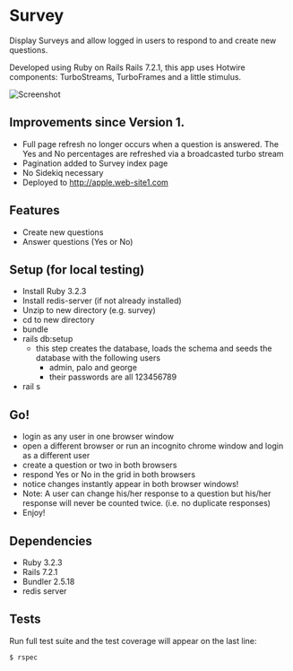# Survey

Display Surveys and allow logged in users to respond to and create new questions.

Developed using Ruby on Rails Rails 7.2.1, this app uses Hotwire components: TurboStreams, TurboFrames and a little stimulus. 

![Screenshot](https://website1-screenshots.s3.amazonaws.com/Surveys+Logged+In.png)

         
## Improvements since Version 1.
- Full page refresh no longer occurs when a question is answered.  The Yes and No percentages are refreshed via a broadcasted turbo stream
- Pagination added to Survey index page
- No Sidekiq necessary
- Deployed to http://apple.web-site1.com

## Features

-   Create new questions
-   Answer questions (Yes or No)

                       
## Setup (for local testing)

- Install Ruby 3.2.3
- Install redis-server (if not already installed)
- Unzip to new directory (e.g. survey)
- cd to new directory
- bundle
- rails db:setup
  - this step creates the database, loads the schema and seeds the database with the following users
    - admin, palo and george
    - their passwords are all 123456789
- rail s

## Go!

- login as any user in one browser window 
- open a different browser or run an incognito chrome window and login as a different user
- create a question or two in both browsers
- respond Yes or No in the grid in both browsers
- notice changes instantly appear in both browser windows!
- Note: A user can change his/her response to a question but his/her response will never be counted twice. (i.e. no duplicate responses)
- Enjoy!

## Dependencies

-   Ruby 3.2.3
-   Rails 7.2.1
-   Bundler 2.5.18
-   redis server
                                 

## Tests

Run full test suite and the test coverage will appear on the last line:

```shell
$ rspec
```
